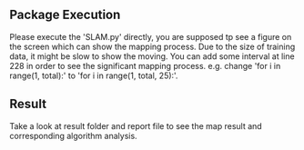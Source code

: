 Package Execution
-----------------

Please execute the 'SLAM.py' directly, you are supposed tp see a figure on the screen which can show the mapping process. Due to the size of training data, it might be slow to show the moving. You can add some interval at line 228 in order to see the significant mapping process.
e.g. change 'for i in range(1, total):' to 'for i in range(1, total, 25):'.

Result
------

Take a look at result folder and report file to see the map result and corresponding algorithm analysis.
